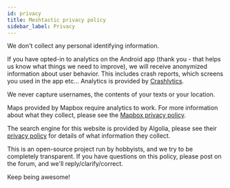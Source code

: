 ```yaml
---
id: privacy
title: Meshtastic privacy policy
sidebar_label: Privacy
---
```


We don't collect any personal identifying information.  

If you have opted-in to analytics on the Android app (thank you - that helps us know what things we need to improve), we will receive anonymized information about user behavior.  This includes crash reports,  which screens you used in the app etc... Analytics is provided by [Crashlytics](https://firebase.google.com/products/crashlytics).

We never capture usernames, the contents of your texts or your location.

Maps provided by Mapbox require analytics to work. For more information about what they collect, please see the [Mapbox privacy policy](https://www.mapbox.com/legal/privacy/).

The search engine for this website is provided by Algolia, please see their [privacy policy](https://www.algolia.com/policies/privacy/) for details of what information they collect.

This is an open-source project run by hobbyists, and we try to be completely transparent.  If you have questions on this policy, please post on the forum, and we'll reply/clarify/correct.

Keep being awesome!
